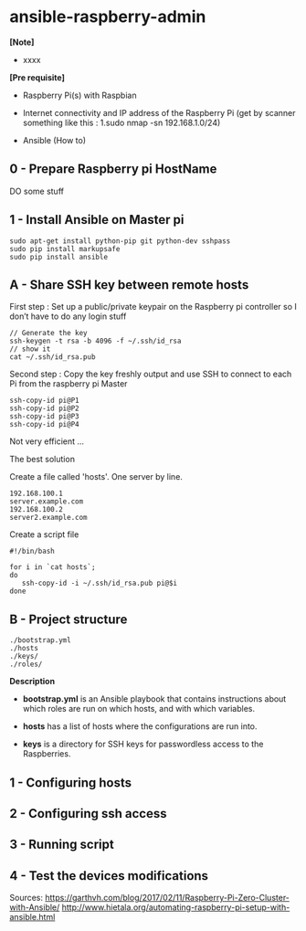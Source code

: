 # ansible-raspberry-admin

**[Note]**
- xxxx

**[Pre requisite]**
- Raspberry Pi(s) with Raspbian

- Internet connectivity and IP address of the Raspberry Pi (get by scanner something like this : 
	1.sudo nmap -sn 192.168.1.0/24)

- Ansible (How to)


## 0 - Prepare Raspberry pi HostName

DO some stuff

## 1 - Install Ansible on Master pi

    sudo apt-get install python-pip git python-dev sshpass
    sudo pip install markupsafe
    sudo pip install ansible


## A - Share SSH key between remote hosts
First step : Set up a public/private keypair on the Raspberry pi controller so I don’t have to do any login stuff

    // Generate the key
    ssh-keygen -t rsa -b 4096 -f ~/.ssh/id_rsa
    // show it
    cat ~/.ssh/id_rsa.pub
    
Second step : Copy the key freshly output and use SSH to connect to each Pi from the raspberry pi Master

    ssh-copy-id pi@P1
    ssh-copy-id pi@P2
    ssh-copy-id pi@P3
    ssh-copy-id pi@P4

Not very efficient ...

The best solution

Create a file called 'hosts'. One server by line.

    192.168.100.1
    server.example.com
    192.168.100.2
    server2.example.com
    
Create a script file

    #!/bin/bash
    
    for i in `cat hosts`;
    do
       ssh-copy-id -i ~/.ssh/id_rsa.pub pi@$i
    done

## B - Project structure

    ./bootstrap.yml
    ./hosts
    ./keys/
    ./roles/
    
**Description**
    
- **bootstrap.yml** is an Ansible playbook that contains instructions about which roles are run on which hosts, and with which variables.
 
- **hosts** has a list of hosts where the configurations are run into.

- **keys** is a directory for SSH keys for passwordless access to the Raspberries.


   

## 1 - Configuring hosts

## 2 - Configuring ssh access

## 3 - Running script

## 4 - Test the devices modifications



Sources:
https://garthvh.com/blog/2017/02/11/Raspberry-Pi-Zero-Cluster-with-Ansible/
http://www.hietala.org/automating-raspberry-pi-setup-with-ansible.html